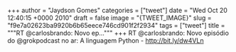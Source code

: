 
+++
author = "Jaydson Gomes"
categories = ["tweet"]
date = "Wed Oct 20 12:40:15 +0000 2010"
draft = false
image = "{TWEET_IMAGE}"
slug = "f9e7a02623ba9920b6b65eece746cd901f2f2934"
tags = ["tweet"]
title = """RT @carlosbrando: Novo ep..."""
+++
RT @carlosbrando: Novo episódio do @grokpodcast no ar: A linguagem Python - http://bit.ly/dw4VLn
